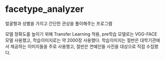 # facetype_analyzer
얼굴형과 성별을 가지고 간단한 관상을 풀이해주는 프로그램

모델 정확도를 높이기 위해 Transfer Learning 적용, pre학습 모델로는 VGG-FACE 모델 사용했고, 학습이미지로는 약 2000장 사용했다.
학습이미지는 절반은 대학기관에서 제공하는 이미지들을 주로 사용했고, 절반은 연예인들 사진을 대상으로 직접 수집했다.
